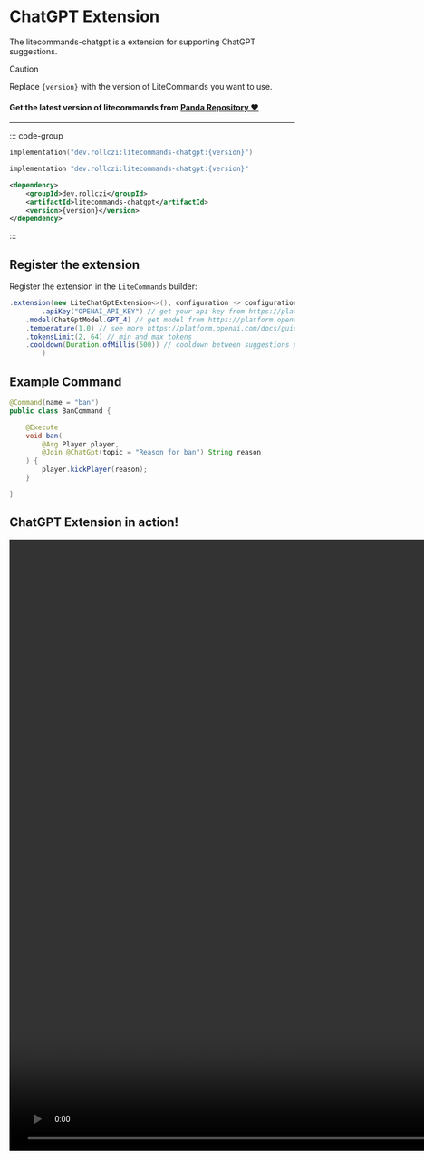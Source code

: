 # ChatGPT Extension

The litecommands-chatgpt is a extension for supporting ChatGPT suggestions.

> [!CAUTION] 
> Replace `{version}` with the version of LiteCommands you want to use.
#### Get the latest version of litecommands from [Panda Repository ❤](https://repo.panda-lang.org/#/releases/dev/rollczi/litecommands)
---

::: code-group
```kotlin [Gradle Kotlin]
implementation("dev.rollczi:litecommands-chatgpt:{version}")
```

```groovy [Gradle Groovy]
implementation "dev.rollczi:litecommands-chatgpt:{version}"
```

```xml [Maven]
<dependency>
    <groupId>dev.rollczi</groupId>
    <artifactId>litecommands-chatgpt</artifactId>
    <version>{version}</version>
</dependency>
```
:::

## Register the extension

Register the extension in the `LiteCommands` builder:

```java
.extension(new LiteChatGptExtension<>(), configuration -> configuration
        .apiKey("OPENAI_API_KEY") // get your api key from https://platform.openai.com/account/api-keys
    .model(ChatGptModel.GPT_4) // get model from https://platform.openai.com/docs/models/gpt-3-5
    .temperature(1.0) // see more https://platform.openai.com/docs/guides/gpt/how-should-i-set-the-temperature-parameter
    .tokensLimit(2, 64) // min and max tokens
    .cooldown(Duration.ofMillis(500)) // cooldown between suggestions per player
        )
```

## Example Command
```java
@Command(name = "ban")
public class BanCommand {

    @Execute
    void ban(
        @Arg Player player,
        @Join @ChatGpt(topic = "Reason for ban") String reason
    ) {
        player.kickPlayer(reason);
    }

}
```

## ChatGPT Extension in action!

<video width="1920" height="1080" controls>
  <source src="/chat-gpt.mp4" type="video/mp4">
  Your browser does not support the video tag.
</video>